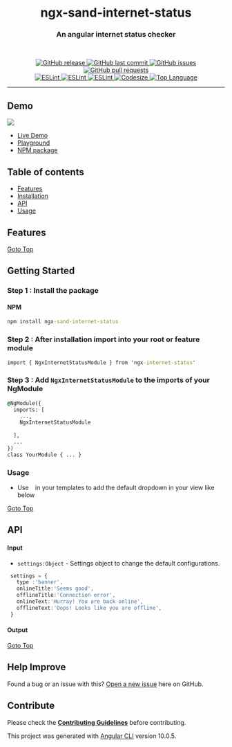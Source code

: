 <!-- ![](./images/preview.png) -->
<h1 align='center'>ngx-sand-internet-status</h1>

<h3 align="center"> An angular internet status checker</h3>
<br>
<p align="center"> 
  <a href="https://github.com/SandeepBalachandran/ngx-sand-internet-status/releases/" target="_blank">
    <img alt="GitHub release" src="https://img.shields.io/github/v/release/SandeepBalachandran/ngx-sand-internet-status?include_prereleases&style=flat-square">
  </a> 

  <a href="https://github.com/SandeepBalachandran/ngx-sand-internet-status/commits/main" target="_blank">
    <img src="https://img.shields.io/github/last-commit/SandeepBalachandran/ngx-sand-internet-status?style=flat-square" alt="GitHub last commit">
  </a>

  <a href="https://github.com/SandeepBalachandran/ngx-sand-internet-status/issues" target="_blank">
    <img src="https://img.shields.io/github/issues/SandeepBalachandran/ngx-sand-internet-status?style=flat-square&color=red" alt="GitHub issues">
  </a>

  <a href="https://github.com/SandeepBalachandran/ngx-sand-internet-status/pulls" target="_blank">
    <img src="https://img.shields.io/github/issues-pr/SandeepBalachandran/ngx-sand-internet-status?style=flat-square&color=blue" alt="GitHub pull requests">
  </a>

  </br>

  <a href="https://standardjs.com" target="_blank">
    <img alt="ESLint" src="https://img.shields.io/badge/code_style-standard-brightgreen.svg?style=flat-square">
  </a>
  
  <a href="" target="_blank">
    <img alt="ESLint" src="https://img.shields.io/github/stars/SandeepBalachandran/ngx-sand-internet-status">
  </a>
  
  <a href="" target="_blank">
    <img alt="ESLint" src="https://img.shields.io/github/forks/SandeepBalachandran/ngx-sand-internet-status">
  </a>
   <a href="" target="_blank">
    <img alt="Codesize" src="https://img.shields.io/github/languages/code-size/SandeepBalachandran/ngx-sand-internet-status.svg">
  </a>
  <a href="" target="_blank">
    <img alt="Top Language" src="https://img.shields.io/github/languages/top/SandeepBalachandran/ngx-sand-internet-status.svg">
  </a>
  
</p>
<hr>

## Demo 
![](https://github.com/SandeepBalachandran/ngx-sand-internet-status/raw/main/assets/demo.gif) 

* [Live Demo]()
* [Playground]()
* [NPM package](https://www.npmjs.com/package/ngx-sand-internet-status)

## Table of contents
* [Features](#features)
* [Installation](#getting-started)
* [API](#api)
* [Usage](#usage)

## Features


[Goto Top](#table-of-contents)

## Getting Started
### Step 1 : Install the package 
#### NPM
```cmd
npm install ngx-sand-internet-status
```
### Step 2 : After installation import  into your root or feature module

```cmd
import { NgxInternetStatusModule } from 'ngx-internet-status'
```
### Step 3 : Add ``` NgxInternetStatusModule ``` to the imports of your NgModule

```cmd
@NgModule({
  imports: [
    ...,
    NgxInternetStatusModule
    
  ],
  ...
})
class YourModule { ... }
```

### Usage  
* Use ``` ``` in your templates to add the default dropdown in your view like below

 
 [Goto Top](#table-of-contents)
## API

#### Input


* ```settings:Object``` - Settings object to change the default configurations.

 ```ts
  settings = {
    type :'banner',
    onlineTitle:'Seems good',
    offlineTitle:'Connection error',
    onlineText:'Hurray! You are back online',
    offlineText:'Oops! Looks like you are offline',
  }
 ```

#### Output


  
  [Goto Top](#table-of-contents)

## Help Improve

Found a bug or an issue with this? [Open a new issue](https://github.com/SandeepBalachandran/ngx-sand-internet-status/issues) here on GitHub.


## Contribute
Please check the [**Contributing Guidelines**](https://github.com/SandeepBalachandran/ngx-sand-internet-status/blob/main/CONTRIBUTING.md) before contributing.

This project was generated with [Angular CLI](https://github.com/angular/angular-cli) version 10.0.5. 
